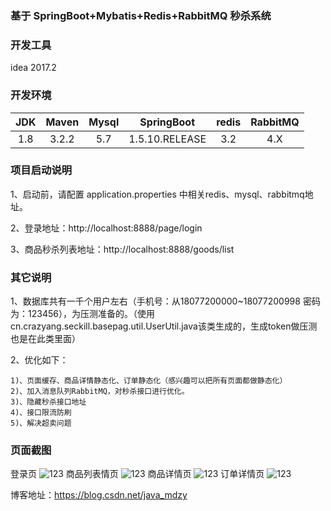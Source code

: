 ### 基于 SpringBoot+Mybatis+Redis+RabbitMQ 秒杀系统  

### 开发工具

idea  2017.2

### 开发环境

| JDK | Maven| Mysql  | SpringBoot | redis | RabbitMQ| 
| :-------------: |:-------------:| :-------------:| :-------------:|:-------------:| :-------------:|
| 1.8  | 3.2.2 | 5.7| 1.5.10.RELEASE | 3.2 | 4.X | 

### 项目启动说明

1、启动前，请配置 application.properties 中相关redis、mysql、rabbitmq地址。

2、登录地址：http://localhost:8888/page/login   

3、商品秒杀列表地址：http://localhost:8888/goods/list

### 其它说明

1、数据库共有一千个用户左右（手机号：从18077200000~18077200998 密码为：123456），为压测准备的。（使用 cn.crazyang.seckill.basepag.util.UserUtil.java该类生成的，生成token做压测也是在此类里面）

2、优化如下：

    1)、页面缓存、商品详情静态化、订单静态化（感兴趣可以把所有页面都做静态化）
    2)、加入消息队列RabbitMQ，对秒杀接口进行优化。
    3)、隐藏秒杀接口地址
    4)、接口限流防刷
    5)、解决超卖问题

### 页面截图
登录页
![123](img/1.png)
商品列表情页
![123](img/2.png)
商品详情页
![123](img/3.png)
订单详情页
![123](img/4.png)

 博客地址：https://blog.csdn.net/java_mdzy

